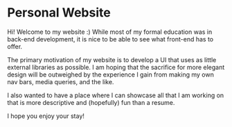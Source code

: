 # Personal Website

Hi! Welcome to my website :) While most of my formal education was in back-end development, it is nice to be able to see what front-end has to offer.

The primary motivation of my website is to develop a UI that uses as little external libraries as possible. I am hoping that the sacrifice for more
elegant design will be outweighed by the experience I gain from making my own nav bars, media queries, and the like.

I also wanted to have a place where I can showcase all that I am working on that is more descriptive and (hopefully) fun than a resume.

I hope you enjoy your stay!